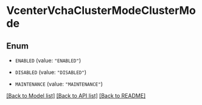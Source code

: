 # VcenterVchaClusterModeClusterMode

## Enum


* `ENABLED` (value: `"ENABLED"`)

* `DISABLED` (value: `"DISABLED"`)

* `MAINTENANCE` (value: `"MAINTENANCE"`)


[[Back to Model list]](../README.md#documentation-for-models) [[Back to API list]](../README.md#documentation-for-api-endpoints) [[Back to README]](../README.md)


